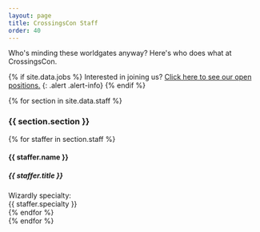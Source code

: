 ```yaml
---
layout: page
title: CrossingsCon Staff
order: 40
---
```


Who's minding these worldgates anyway? Here's who does what at CrossingsCon.

{% if site.data.jobs %}
Interested in joining us? [Click here to see our open positions.]({{site.baseurl}}/badges/volunteering)
{: .alert .alert-info}
{% endif %}

{% for section in site.data.staff %}
<div class="row mt-4">
  <h3 class="col-12">{{ section.section }}</h3>
</div>
<div class="row">
  {% for staffer in section.staff %}
  <div class="col-4">
    <div class="card">
      <div class="card-body">
        <h4 class="card-title">{{ staffer.name }}</h4>
        <h5 class="card-title">{{ staffer.title }}</h5>
        <div class="card-text text-muted">Wizardly specialty:<br/>{{ staffer.specialty }}</div>
      </div>
    </div>
  </div>
  {% endfor %}
</div>
{% endfor %}
